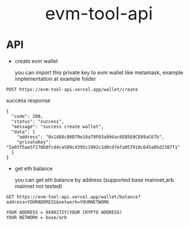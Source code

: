 <font size=17><center>evm-tool-api</center></font>

# API

- create evm wallet

  you can import this private key to evm wallet like metamask, example implementation at example folder

```
POST https://evm-tool-api.vercel.app/wallet/create
```

success response

```
{
  "code": 200,
  "status": "success",
  "message": "success create wallet",
  "data": {
    "address": "0x1d68c80D79e16a79F03a994ac6EB5E0CE09aC67b",
    "privateKey": "5a05f5ae5f278b0fcd4ca589c4395c1902c1d0cd7efa057918c645a05d2387f1"
  }
}
```

- get eth balance

  you can get eth balance by address (supported base mainnet,arb mainnet not tested)

```
GET https://evm-tool-api.vercel.app/wallet/balance?address=YOURADDRESS&network=YOURNETWORK

YOUR ADDRESS = 0X98272Y(YOUR CRYPTO ADDRESS)
YOUR NETWORK = base/arb
```
